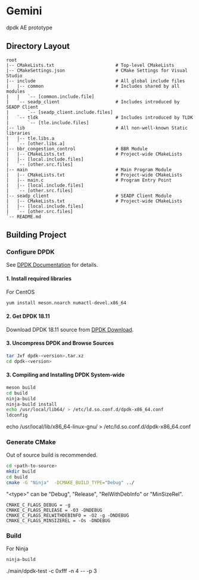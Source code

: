 # Gemini
dpdk AE prototype

## Directory Layout
```
root
|-- CMakeLists.txt                       # Top-level CMakeLists
|-- CMakeSettings.json                   # CMake Settings for Visual Studio
|-- include                              # All global include files 
|   |-- common                           # Includes shared by all modules
|   |   `-- [common.include.file]
|   `-- seadp_client                     # Includes introduced by SEADP Client
|       `-- [seadp_client.include.files]
|   `-- tldk                             # Includes introduced by TLDK
|       `-- [tle.include.files]
|-- lib                                  # All non-well-known Static libraries
|   |-- tle.libs.a
|   `-- [other.libs.a]
|-- bbr_congestion_control               # BBR Module
|   |-- CMakeLists.txt                   # Project-wide CMakeLists
|   |-- [local.include.files]
|   `-- [other.src.files]
|-- main                                 # Main Program Module
|   |-- CMakeLists.txt                   # Project-wide CMakeLists
|   |-- main.c	                         # Program Entry Point
|   |-- [local.include.files]
|   `-- [other.src.files]
|-- seadp_client                         # SEADP Client Module
|   |-- CMakeLists.txt                   # Project-wide CMakeLists
|   |-- [local.include.files]
|   `-- [other.src.files]
`-- README.md
```

## Building Project
### Configure DPDK
See [DPDK Documentation](http://doc.dpdk.org/guides/linux_gsg/build_dpdk.html) for details.
#### 1. Install required libraries
For CentOS
```bash
yum install meson.noarch numactl-devel.x86_64
```
#### 2. Get DPDK 18.11
Download DPDK 18.11 source from [DPDK Download](http://core.dpdk.org/download/).

#### 3. Uncompress DPDK and Browse Sources
```bash
tar Jxf dpdk-<version>.tar.xz
cd dpdk-<version>
```

#### 3. Compiling and Installing DPDK System-wide
```bash
meson build
cd build
ninja-build
ninja-build install
echo /usr/local/lib64/ > /etc/ld.so.conf.d/dpdk-x86_64.conf
ldconfig
```
echo /usr/local/lib/x86_64-linux-gnu/ > /etc/ld.so.conf.d/dpdk-x86_64.conf

### Generate CMake
Out of source build is recommended.
```bash
cd <path-to-source>
mkdir build
cd build
cmake -G "Ninja"  -DCMAKE_BUILD_TYPE="Debug" ../
```
"\<type\>" can be "Debug", "Release", "RelWithDebInfo" or "MinSizeRel".
```
CMAKE_C_FLAGS_DEBUG = -g
CMAKE_C_FLAGS_RELEASE = -O3 -DNDEBUG
CMAKE_C_FLAGS_RELWITHDEBINFO = -O2 -g -DNDEBUG
CMAKE_C_FLAGS_MINSIZEREL = -Os -DNDEBUG
```
### Build
For Ninja
```bash
ninja-build
```
./main/dpdk-test -c 0xfff -n 4 -- -p 3